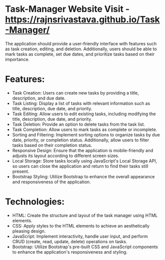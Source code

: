 # Task-Manager Website  Visit - https://rajnsrivastava.github.io/Task-Manager/

The application should provide a user-friendly interface with features such as task creation, editing, and deletion. Additionally, users should be able to mark tasks as complete, set due dates, and prioritize tasks based on their importance.

# Features:

* Task Creation: Users can create new tasks by providing a title, description, and due date.
* Task Listing: Display a list of tasks with relevant information such as title, description, due date, and priority.
* Task Editing: Allow users to edit existing tasks, including modifying the title, description, due date, and priority.
* Task Deletion: Provide an option to delete tasks from the task list.
* Task Completion: Allow users to mark tasks as complete or incomplete.
* Sorting and Filtering: Implement sorting options to organize tasks by due date, priority, or completion status. Additionally, allow users to filter tasks based on their completion status.
* Responsive Design: Ensure that the application is mobile-friendly and adjusts its layout according to different screen sizes.
* Local Storage: Store tasks locally using JavaScript's Local Storage API, so users can close the application and return to find their tasks still present.
* Bootstrap Styling: Utilize Bootstrap to enhance the overall appearance and responsiveness of the application.

# Technologies:

* HTML: Create the structure and layout of the task manager using HTML elements.
* CSS: Apply styles to the HTML elements to achieve an aesthetically pleasing design.
* JavaScript: Implement interactivity, handle user input, and perform CRUD (create, read, update, delete) operations on tasks.
* Bootstrap: Utilize Bootstrap's pre-built CSS and JavaScript components to enhance the application's responsiveness and styling.
